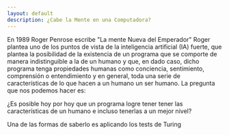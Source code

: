 ```yaml
---
layout: default
description: ¿Cabe la Mente en una Computadora?
---
```

En 1989 Roger Penrose escribe "La mente Nueva del Emperador"
Roger plantea uno de los puntos de vista de la inteligencia artificial (IA) fuerte, que plantea la posibilidad de la existencia de un programa que se comporte de manera indistinguible a la de un humano y que, en dado caso, dicho programa tenga propiedades humanas como conciencia, sentimiento, comprensión o entendimiento y en general, toda una serie de características de lo que hacen a un humano un ser humano. La pregunta que nos podemos hacer es:

¿Es posible hoy por hoy que un programa logre tener tener las características de un humano e incluso tenerlas a un mejor nivel?

Una de las formas de saberlo es aplicando los tests de Turing
